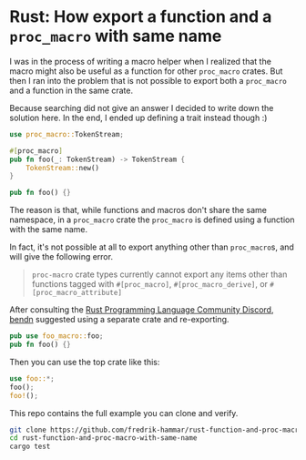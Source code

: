 # Rust: How export a function and a `proc_macro` with same name

I was in the process of writing a macro helper when I realized that
the macro might also be useful as a function for other `proc_macro`
crates.
But then I ran into the problem that is not possible to export both
a `proc_macro` and a function in the same crate.

Because searching did not give an answer I decided to write down
the solution here.
In the end, I ended up defining a trait instead though :)

```rust
use proc_macro::TokenStream;

#[proc_macro]
pub fn foo(_: TokenStream) -> TokenStream {
    TokenStream::new()
}

pub fn foo() {}
```

The reason is that, while functions and macros don't share the
same namespace, in a `proc_macro` crate the `proc_macro` is defined
using a function with the same name.

In fact, it's not possible at all to export anything other than
`proc_macro`s, and will give the following error.

> `proc-macro` crate types currently cannot export any items other than functions tagged with `#[proc_macro]`, `#[proc_macro_derive]`, or `#[proc_macro_attribute]`

After consulting the
[Rust Programming Language Community Discord](https://discord.gg/rust-lang-community), [bendn](https://github.com/bend-n) suggested using a separate crate and re-exporting.

```rust
pub use foo_macro::foo;
pub fn foo() {}
```

Then you can use the top crate like this:

```rust
use foo::*;
foo();
foo!();
```

This repo contains the full example you can clone and verify.

```sh
git clone https://github.com/fredrik-hammar/rust-function-and-proc-macro-with-same-name.git
cd rust-function-and-proc-macro-with-same-name
cargo test
```
